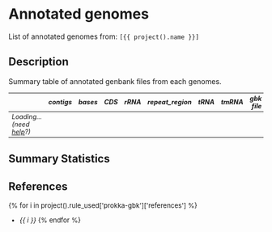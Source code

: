 # Annotated genomes
List of annotated genomes from: `[{{ project().name }}]` 

## Description
Summary table of annotated genbank files from each genomes.


<div class="itables">
<style>
.itables table td { font-style: italic; font-size: .8em;}
.itables table th { font-style: oblique; font-size: .8em; }
</style>
<table id="itables_8cde4455_2afc_4447_965a_86c6eca55b7a" class="display compact" data-quarto-disable-processing="true" style="table-layout:auto;width:auto;margin:auto;caption-side:bottom">
<thead>
    <tr style="text-align: right;">
      <th></th>
      <th>contigs</th>
      <th>bases</th>
      <th>CDS</th>
      <th>rRNA</th>
      <th>repeat_region</th>
      <th>tRNA</th>
      <th>tmRNA</th>
      <th>gbk file</th>
      <th>CDS table</th>
    </tr>
  </thead><tbody><tr><td>Loading... (need <a href=https://mwouts.github.io/itables/troubleshooting.html>help</a>?)</td></tr></tbody>

</table>
<link rel="stylesheet" type="text/css" href="https://cdn.datatables.net/1.13.1/css/jquery.dataTables.min.css">
<script type="module">
    // Import jquery and DataTable
    import 'https://code.jquery.com/jquery-3.6.0.min.js';
    import dt from 'https://cdn.datatables.net/1.12.1/js/jquery.dataTables.mjs';
    dt($);

    $(document).ready(function () {
        document.querySelectorAll("#itables_8cde4455_2afc_4447_965a_86c6eca55b7a:not(.dataTable)").forEach(table => {
            // Define the table data
            const data = [["GCF_000062885.1", 1, 8212805, 7279, 12, 3.0, 71, 1, "<a href='{{ project().file_server() }}/genbank/GCF_000062885.1.gbk' target='_blank''>GCF_000062885.1.gbk</a>", "<a href='{{ project().file_server() }}/genbank/GCF_000062885.1.tsv' target='_blank''>GCF_000062885.1.tsv</a>"], ["GCF_000194155.1", 22, 8581920, 8215, 4, 2.0, 61, 1, "<a href='{{ project().file_server() }}/genbank/GCF_000194155.1.gbk' target='_blank''>GCF_000194155.1.gbk</a>", "<a href='{{ project().file_server() }}/genbank/GCF_000194155.1.tsv' target='_blank''>GCF_000194155.1.tsv</a>"], ["GCF_002564065.1", 1, 8230103, 7307, 12, 3.0, 71, 1, "<a href='{{ project().file_server() }}/genbank/GCF_002564065.1.gbk' target='_blank''>GCF_002564065.1.gbk</a>", "<a href='{{ project().file_server() }}/genbank/GCF_002564065.1.tsv' target='_blank''>GCF_002564065.1.tsv</a>"], ["GCF_002846475.1", 1, 9020646, 8026, 16, 2.0, 61, 1, "<a href='{{ project().file_server() }}/genbank/GCF_002846475.1.gbk' target='_blank''>GCF_002846475.1.gbk</a>", "<a href='{{ project().file_server() }}/genbank/GCF_002846475.1.tsv' target='_blank''>GCF_002846475.1.tsv</a>"], ["GCF_003635025.1", 2, 8266186, 7657, 16, NaN, 68, 1, "<a href='{{ project().file_server() }}/genbank/GCF_003635025.1.gbk' target='_blank''>GCF_003635025.1.gbk</a>", "<a href='{{ project().file_server() }}/genbank/GCF_003635025.1.tsv' target='_blank''>GCF_003635025.1.tsv</a>"], ["GCF_003931915.1", 35, 5824618, 5344, 3, 1.0, 56, 1, "<a href='{{ project().file_server() }}/genbank/GCF_003931915.1.gbk' target='_blank''>GCF_003931915.1.gbk</a>", "<a href='{{ project().file_server() }}/genbank/GCF_003931915.1.tsv' target='_blank''>GCF_003931915.1.tsv</a>"], ["GCF_007829955.1", 8, 6410624, 5780, 12, NaN, 60, 1, "<a href='{{ project().file_server() }}/genbank/GCF_007829955.1.gbk' target='_blank''>GCF_007829955.1.gbk</a>", "<a href='{{ project().file_server() }}/genbank/GCF_007829955.1.tsv' target='_blank''>GCF_007829955.1.tsv</a>"], ["GCF_008630535.1", 46, 7549392, 6807, 8, 2.0, 69, 1, "<a href='{{ project().file_server() }}/genbank/GCF_008630535.1.gbk' target='_blank''>GCF_008630535.1.gbk</a>", "<a href='{{ project().file_server() }}/genbank/GCF_008630535.1.tsv' target='_blank''>GCF_008630535.1.tsv</a>"], ["GCF_012277335.1", 1, 8045912, 7501, 15, NaN, 60, 1, "<a href='{{ project().file_server() }}/genbank/GCF_012277335.1.gbk' target='_blank''>GCF_012277335.1.gbk</a>", "<a href='{{ project().file_server() }}/genbank/GCF_012277335.1.tsv' target='_blank''>GCF_012277335.1.tsv</a>"], ["GCF_013410345.1", 1, 5783988, 5266, 15, 3.0, 68, 1, "<a href='{{ project().file_server() }}/genbank/GCF_013410345.1.gbk' target='_blank''>GCF_013410345.1.gbk</a>", "<a href='{{ project().file_server() }}/genbank/GCF_013410345.1.tsv' target='_blank''>GCF_013410345.1.tsv</a>"], ["GCF_014203325.1", 1, 6825909, 5928, 12, 4.0, 70, 1, "<a href='{{ project().file_server() }}/genbank/GCF_014203325.1.gbk' target='_blank''>GCF_014203325.1.gbk</a>", "<a href='{{ project().file_server() }}/genbank/GCF_014203325.1.tsv' target='_blank''>GCF_014203325.1.tsv</a>"], ["GCF_014203395.1", 6, 8541735, 7467, 12, 3.0, 61, 1, "<a href='{{ project().file_server() }}/genbank/GCF_014203395.1.gbk' target='_blank''>GCF_014203395.1.gbk</a>", "<a href='{{ project().file_server() }}/genbank/GCF_014203395.1.tsv' target='_blank''>GCF_014203395.1.tsv</a>"], ["GCF_014490055.1", 1, 8876435, 8026, 15, 2.0, 62, 1, "<a href='{{ project().file_server() }}/genbank/GCF_014490055.1.gbk' target='_blank''>GCF_014490055.1.gbk</a>", "<a href='{{ project().file_server() }}/genbank/GCF_014490055.1.tsv' target='_blank''>GCF_014490055.1.tsv</a>"], ["GCF_014697215.1", 3, 9608180, 9215, 15, 1.0, 59, 1, "<a href='{{ project().file_server() }}/genbank/GCF_014697215.1.gbk' target='_blank''>GCF_014697215.1.gbk</a>", "<a href='{{ project().file_server() }}/genbank/GCF_014697215.1.tsv' target='_blank''>GCF_014697215.1.tsv</a>"], ["GCF_016526145.1", 34, 6397171, 5807, 5, 3.0, 57, 1, "<a href='{{ project().file_server() }}/genbank/GCF_016526145.1.gbk' target='_blank''>GCF_016526145.1.gbk</a>", "<a href='{{ project().file_server() }}/genbank/GCF_016526145.1.tsv' target='_blank''>GCF_016526145.1.tsv</a>"], ["GCF_016859185.1", 1, 8305652, 7407, 12, 3.0, 70, 1, "<a href='{{ project().file_server() }}/genbank/GCF_016859185.1.gbk' target='_blank''>GCF_016859185.1.gbk</a>", "<a href='{{ project().file_server() }}/genbank/GCF_016859185.1.tsv' target='_blank''>GCF_016859185.1.tsv</a>"], ["GCF_018070075.1", 34, 7167017, 6628, 6, 7.0, 63, 1, "<a href='{{ project().file_server() }}/genbank/GCF_018070075.1.gbk' target='_blank''>GCF_018070075.1.gbk</a>", "<a href='{{ project().file_server() }}/genbank/GCF_018070075.1.tsv' target='_blank''>GCF_018070075.1.tsv</a>"], ["GCF_018141105.1", 1, 8243897, 7432, 12, 1.0, 58, 1, "<a href='{{ project().file_server() }}/genbank/GCF_018141105.1.gbk' target='_blank''>GCF_018141105.1.gbk</a>", "<a href='{{ project().file_server() }}/genbank/GCF_018141105.1.tsv' target='_blank''>GCF_018141105.1.tsv</a>"], ["GCF_022392385.1", 2, 8181083, 7263, 5, 3.0, 70, 1, "<a href='{{ project().file_server() }}/genbank/GCF_022392385.1.gbk' target='_blank''>GCF_022392385.1.gbk</a>", "<a href='{{ project().file_server() }}/genbank/GCF_022392385.1.tsv' target='_blank''>GCF_022392385.1.tsv</a>"], ["GCF_022828475.1", 1, 6878695, 6056, 12, 5.0, 67, 1, "<a href='{{ project().file_server() }}/genbank/GCF_022828475.1.gbk' target='_blank''>GCF_022828475.1.gbk</a>", "<a href='{{ project().file_server() }}/genbank/GCF_022828475.1.tsv' target='_blank''>GCF_022828475.1.tsv</a>"], ["GCF_024734405.1", 1, 6344421, 5540, 12, 4.0, 69, 1, "<a href='{{ project().file_server() }}/genbank/GCF_024734405.1.gbk' target='_blank''>GCF_024734405.1.gbk</a>", "<a href='{{ project().file_server() }}/genbank/GCF_024734405.1.tsv' target='_blank''>GCF_024734405.1.tsv</a>"], ["GCF_025643595.1", 1, 6562638, 6032, 12, 3.0, 66, 1, "<a href='{{ project().file_server() }}/genbank/GCF_025643595.1.gbk' target='_blank''>GCF_025643595.1.gbk</a>", "<a href='{{ project().file_server() }}/genbank/GCF_025643595.1.tsv' target='_blank''>GCF_025643595.1.tsv</a>"], ["GCF_900108315.1", 27, 7744048, 7169, 7, 1.0, 66, 1, "<a href='{{ project().file_server() }}/genbank/GCF_900108315.1.gbk' target='_blank''>GCF_900108315.1.gbk</a>", "<a href='{{ project().file_server() }}/genbank/GCF_900108315.1.tsv' target='_blank''>GCF_900108315.1.tsv</a>"], ["GCF_900112555.1", 28, 7777251, 7245, 6, 1.0, 66, 1, "<a href='{{ project().file_server() }}/genbank/GCF_900112555.1.gbk' target='_blank''>GCF_900112555.1.gbk</a>", "<a href='{{ project().file_server() }}/genbank/GCF_900112555.1.tsv' target='_blank''>GCF_900112555.1.tsv</a>"], ["GCF_900114905.1", 43, 8219321, 7645, 7, NaN, 68, 1, "<a href='{{ project().file_server() }}/genbank/GCF_900114905.1.gbk' target='_blank''>GCF_900114905.1.gbk</a>", "<a href='{{ project().file_server() }}/genbank/GCF_900114905.1.tsv' target='_blank''>GCF_900114905.1.tsv</a>"], ["GCF_900116135.1", 22, 6291299, 5626, 5, 5.0, 65, 1, "<a href='{{ project().file_server() }}/genbank/GCF_900116135.1.gbk' target='_blank''>GCF_900116135.1.gbk</a>", "<a href='{{ project().file_server() }}/genbank/GCF_900116135.1.tsv' target='_blank''>GCF_900116135.1.tsv</a>"]];

            // Define the dt_args
            let dt_args = {"columnDefs": [{"className": "dt-center", "targets": "_all"}], "lengthMenu": [5, 10, 20, 50, 100, 200, 500], "order": []};
            dt_args["data"] = data;


            new $.fn.dataTable(table, dt_args);
        });
    });
</script>
</div>



## Summary Statistics





<style>
  #altair-viz-0f118805e4ef4729a92d3a5c992af7be.vega-embed {
    width: 100%;
    display: flex;
  }

  #altair-viz-0f118805e4ef4729a92d3a5c992af7be.vega-embed details,
  #altair-viz-0f118805e4ef4729a92d3a5c992af7be.vega-embed details summary {
    position: relative;
  }
</style>
<div id="altair-viz-0f118805e4ef4729a92d3a5c992af7be"></div>
<script type="text/javascript">
  var VEGA_DEBUG = (typeof VEGA_DEBUG == "undefined") ? {} : VEGA_DEBUG;
  (function(spec, embedOpt){
    let outputDiv = document.currentScript.previousElementSibling;
    if (outputDiv.id !== "altair-viz-0f118805e4ef4729a92d3a5c992af7be") {
      outputDiv = document.getElementById("altair-viz-0f118805e4ef4729a92d3a5c992af7be");
    }
    const paths = {
      "vega": "https://cdn.jsdelivr.net/npm/vega@5?noext",
      "vega-lib": "https://cdn.jsdelivr.net/npm/vega-lib?noext",
      "vega-lite": "https://cdn.jsdelivr.net/npm/vega-lite@5.16.3?noext",
      "vega-embed": "https://cdn.jsdelivr.net/npm/vega-embed@6?noext",
    };

    function maybeLoadScript(lib, version) {
      var key = `${lib.replace("-", "")}_version`;
      return (VEGA_DEBUG[key] == version) ?
        Promise.resolve(paths[lib]) :
        new Promise(function(resolve, reject) {
          var s = document.createElement('script');
          document.getElementsByTagName("head")[0].appendChild(s);
          s.async = true;
          s.onload = () => {
            VEGA_DEBUG[key] = version;
            return resolve(paths[lib]);
          };
          s.onerror = () => reject(`Error loading script: ${paths[lib]}`);
          s.src = paths[lib];
        });
    }

    function showError(err) {
      outputDiv.innerHTML = `<div class="error" style="color:red;">${err}</div>`;
      throw err;
    }

    function displayChart(vegaEmbed) {
      vegaEmbed(outputDiv, spec, embedOpt)
        .catch(err => showError(`Javascript Error: ${err.message}<br>This usually means there's a typo in your chart specification. See the javascript console for the full traceback.`));
    }

    if(typeof define === "function" && define.amd) {
      requirejs.config({paths});
      require(["vega-embed"], displayChart, err => showError(`Error loading script: ${err.message}`));
    } else {
      maybeLoadScript("vega", "5")
        .then(() => maybeLoadScript("vega-lite", "5.16.3"))
        .then(() => maybeLoadScript("vega-embed", "6"))
        .catch(showError)
        .then(() => displayChart(vegaEmbed));
    }
  })({"config": {"view": {"continuousWidth": 300, "continuousHeight": 300}}, "hconcat": [{"mark": {"type": "boxplot", "median": {"color": "black"}, "size": 50}, "encoding": {"color": {"value": "#66c2a5"}, "opacity": {"value": 0.7}, "x": {"axis": null, "field": "dataset", "type": "nominal"}, "y": {"field": "contigs", "scale": {"domain": [-3.5, 50.5]}, "title": null, "type": "quantitative"}}, "height": 150, "title": "contigs", "width": 100}, {"mark": {"type": "boxplot", "median": {"color": "black"}, "size": 50}, "encoding": {"color": {"value": "#fc8d62"}, "opacity": {"value": 0.7}, "x": {"axis": null, "field": "dataset", "type": "nominal"}, "y": {"field": "bases", "scale": {"domain": [5401568.8, 9990599.2]}, "title": null, "type": "quantitative"}}, "height": 150, "title": "bases", "width": 100}, {"mark": {"type": "boxplot", "median": {"color": "black"}, "size": 50}, "encoding": {"color": {"value": "#8da0cb"}, "opacity": {"value": 0.7}, "x": {"axis": null, "field": "dataset", "type": "nominal"}, "y": {"field": "CDS", "scale": {"domain": [4871.1, 9609.9]}, "title": null, "type": "quantitative"}}, "height": 150, "title": "CDS", "width": 100}, {"mark": {"type": "boxplot", "median": {"color": "black"}, "size": 50}, "encoding": {"color": {"value": "#e78ac3"}, "opacity": {"value": 0.7}, "x": {"axis": null, "field": "dataset", "type": "nominal"}, "y": {"field": "rRNA", "scale": {"domain": [1.7, 17.3]}, "title": null, "type": "quantitative"}}, "height": 150, "title": "rRNA", "width": 100}, {"mark": {"type": "boxplot", "median": {"color": "black"}, "size": 50}, "encoding": {"color": {"value": "#a6d854"}, "opacity": {"value": 0.7}, "x": {"axis": null, "field": "dataset", "type": "nominal"}, "y": {"field": "repeat_region", "scale": {"domain": [0.3999999999999999, 7.6]}, "title": null, "type": "quantitative"}}, "height": 150, "title": "repeat_region", "width": 100}, {"mark": {"type": "boxplot", "median": {"color": "black"}, "size": 50}, "encoding": {"color": {"value": "#ffd92f"}, "opacity": {"value": 0.7}, "x": {"axis": null, "field": "dataset", "type": "nominal"}, "y": {"field": "tRNA", "scale": {"domain": [54.5, 72.5]}, "title": null, "type": "quantitative"}}, "height": 150, "title": "tRNA", "width": 100}, {"mark": {"type": "boxplot", "median": {"color": "black"}, "size": 50}, "encoding": {"color": {"value": "#e5c494"}, "opacity": {"value": 0.7}, "x": {"axis": null, "field": "dataset", "type": "nominal"}, "y": {"field": "tmRNA", "scale": {"domain": [1.0, 1.0]}, "title": null, "type": "quantitative"}}, "height": 150, "title": "tmRNA", "width": 100}], "data": {"name": "data-47db1bf7df20faa2260bff4800cabf33"}, "$schema": "https://vega.github.io/schema/vega-lite/v5.16.3.json", "datasets": {"data-47db1bf7df20faa2260bff4800cabf33": [{"contigs": 1, "bases": 8212805, "CDS": 7279, "rRNA": 12, "repeat_region": 3.0, "tRNA": 71, "tmRNA": 1, "gbk file": "<a href='{{ project().file_server() }}/genbank/GCF_000062885.1.gbk' target='_blank''>GCF_000062885.1.gbk</a>", "CDS table": "<a href='{{ project().file_server() }}/genbank/GCF_000062885.1.tsv' target='_blank''>GCF_000062885.1.tsv</a>", "dataset": "mq_saccharopolyspora"}, {"contigs": 22, "bases": 8581920, "CDS": 8215, "rRNA": 4, "repeat_region": 2.0, "tRNA": 61, "tmRNA": 1, "gbk file": "<a href='{{ project().file_server() }}/genbank/GCF_000194155.1.gbk' target='_blank''>GCF_000194155.1.gbk</a>", "CDS table": "<a href='{{ project().file_server() }}/genbank/GCF_000194155.1.tsv' target='_blank''>GCF_000194155.1.tsv</a>", "dataset": "mq_saccharopolyspora"}, {"contigs": 1, "bases": 8230103, "CDS": 7307, "rRNA": 12, "repeat_region": 3.0, "tRNA": 71, "tmRNA": 1, "gbk file": "<a href='{{ project().file_server() }}/genbank/GCF_002564065.1.gbk' target='_blank''>GCF_002564065.1.gbk</a>", "CDS table": "<a href='{{ project().file_server() }}/genbank/GCF_002564065.1.tsv' target='_blank''>GCF_002564065.1.tsv</a>", "dataset": "mq_saccharopolyspora"}, {"contigs": 1, "bases": 9020646, "CDS": 8026, "rRNA": 16, "repeat_region": 2.0, "tRNA": 61, "tmRNA": 1, "gbk file": "<a href='{{ project().file_server() }}/genbank/GCF_002846475.1.gbk' target='_blank''>GCF_002846475.1.gbk</a>", "CDS table": "<a href='{{ project().file_server() }}/genbank/GCF_002846475.1.tsv' target='_blank''>GCF_002846475.1.tsv</a>", "dataset": "mq_saccharopolyspora"}, {"contigs": 2, "bases": 8266186, "CDS": 7657, "rRNA": 16, "repeat_region": null, "tRNA": 68, "tmRNA": 1, "gbk file": "<a href='{{ project().file_server() }}/genbank/GCF_003635025.1.gbk' target='_blank''>GCF_003635025.1.gbk</a>", "CDS table": "<a href='{{ project().file_server() }}/genbank/GCF_003635025.1.tsv' target='_blank''>GCF_003635025.1.tsv</a>", "dataset": "mq_saccharopolyspora"}, {"contigs": 35, "bases": 5824618, "CDS": 5344, "rRNA": 3, "repeat_region": 1.0, "tRNA": 56, "tmRNA": 1, "gbk file": "<a href='{{ project().file_server() }}/genbank/GCF_003931915.1.gbk' target='_blank''>GCF_003931915.1.gbk</a>", "CDS table": "<a href='{{ project().file_server() }}/genbank/GCF_003931915.1.tsv' target='_blank''>GCF_003931915.1.tsv</a>", "dataset": "mq_saccharopolyspora"}, {"contigs": 8, "bases": 6410624, "CDS": 5780, "rRNA": 12, "repeat_region": null, "tRNA": 60, "tmRNA": 1, "gbk file": "<a href='{{ project().file_server() }}/genbank/GCF_007829955.1.gbk' target='_blank''>GCF_007829955.1.gbk</a>", "CDS table": "<a href='{{ project().file_server() }}/genbank/GCF_007829955.1.tsv' target='_blank''>GCF_007829955.1.tsv</a>", "dataset": "mq_saccharopolyspora"}, {"contigs": 46, "bases": 7549392, "CDS": 6807, "rRNA": 8, "repeat_region": 2.0, "tRNA": 69, "tmRNA": 1, "gbk file": "<a href='{{ project().file_server() }}/genbank/GCF_008630535.1.gbk' target='_blank''>GCF_008630535.1.gbk</a>", "CDS table": "<a href='{{ project().file_server() }}/genbank/GCF_008630535.1.tsv' target='_blank''>GCF_008630535.1.tsv</a>", "dataset": "mq_saccharopolyspora"}, {"contigs": 1, "bases": 8045912, "CDS": 7501, "rRNA": 15, "repeat_region": null, "tRNA": 60, "tmRNA": 1, "gbk file": "<a href='{{ project().file_server() }}/genbank/GCF_012277335.1.gbk' target='_blank''>GCF_012277335.1.gbk</a>", "CDS table": "<a href='{{ project().file_server() }}/genbank/GCF_012277335.1.tsv' target='_blank''>GCF_012277335.1.tsv</a>", "dataset": "mq_saccharopolyspora"}, {"contigs": 1, "bases": 5783988, "CDS": 5266, "rRNA": 15, "repeat_region": 3.0, "tRNA": 68, "tmRNA": 1, "gbk file": "<a href='{{ project().file_server() }}/genbank/GCF_013410345.1.gbk' target='_blank''>GCF_013410345.1.gbk</a>", "CDS table": "<a href='{{ project().file_server() }}/genbank/GCF_013410345.1.tsv' target='_blank''>GCF_013410345.1.tsv</a>", "dataset": "mq_saccharopolyspora"}, {"contigs": 1, "bases": 6825909, "CDS": 5928, "rRNA": 12, "repeat_region": 4.0, "tRNA": 70, "tmRNA": 1, "gbk file": "<a href='{{ project().file_server() }}/genbank/GCF_014203325.1.gbk' target='_blank''>GCF_014203325.1.gbk</a>", "CDS table": "<a href='{{ project().file_server() }}/genbank/GCF_014203325.1.tsv' target='_blank''>GCF_014203325.1.tsv</a>", "dataset": "mq_saccharopolyspora"}, {"contigs": 6, "bases": 8541735, "CDS": 7467, "rRNA": 12, "repeat_region": 3.0, "tRNA": 61, "tmRNA": 1, "gbk file": "<a href='{{ project().file_server() }}/genbank/GCF_014203395.1.gbk' target='_blank''>GCF_014203395.1.gbk</a>", "CDS table": "<a href='{{ project().file_server() }}/genbank/GCF_014203395.1.tsv' target='_blank''>GCF_014203395.1.tsv</a>", "dataset": "mq_saccharopolyspora"}, {"contigs": 1, "bases": 8876435, "CDS": 8026, "rRNA": 15, "repeat_region": 2.0, "tRNA": 62, "tmRNA": 1, "gbk file": "<a href='{{ project().file_server() }}/genbank/GCF_014490055.1.gbk' target='_blank''>GCF_014490055.1.gbk</a>", "CDS table": "<a href='{{ project().file_server() }}/genbank/GCF_014490055.1.tsv' target='_blank''>GCF_014490055.1.tsv</a>", "dataset": "mq_saccharopolyspora"}, {"contigs": 3, "bases": 9608180, "CDS": 9215, "rRNA": 15, "repeat_region": 1.0, "tRNA": 59, "tmRNA": 1, "gbk file": "<a href='{{ project().file_server() }}/genbank/GCF_014697215.1.gbk' target='_blank''>GCF_014697215.1.gbk</a>", "CDS table": "<a href='{{ project().file_server() }}/genbank/GCF_014697215.1.tsv' target='_blank''>GCF_014697215.1.tsv</a>", "dataset": "mq_saccharopolyspora"}, {"contigs": 34, "bases": 6397171, "CDS": 5807, "rRNA": 5, "repeat_region": 3.0, "tRNA": 57, "tmRNA": 1, "gbk file": "<a href='{{ project().file_server() }}/genbank/GCF_016526145.1.gbk' target='_blank''>GCF_016526145.1.gbk</a>", "CDS table": "<a href='{{ project().file_server() }}/genbank/GCF_016526145.1.tsv' target='_blank''>GCF_016526145.1.tsv</a>", "dataset": "mq_saccharopolyspora"}, {"contigs": 1, "bases": 8305652, "CDS": 7407, "rRNA": 12, "repeat_region": 3.0, "tRNA": 70, "tmRNA": 1, "gbk file": "<a href='{{ project().file_server() }}/genbank/GCF_016859185.1.gbk' target='_blank''>GCF_016859185.1.gbk</a>", "CDS table": "<a href='{{ project().file_server() }}/genbank/GCF_016859185.1.tsv' target='_blank''>GCF_016859185.1.tsv</a>", "dataset": "mq_saccharopolyspora"}, {"contigs": 34, "bases": 7167017, "CDS": 6628, "rRNA": 6, "repeat_region": 7.0, "tRNA": 63, "tmRNA": 1, "gbk file": "<a href='{{ project().file_server() }}/genbank/GCF_018070075.1.gbk' target='_blank''>GCF_018070075.1.gbk</a>", "CDS table": "<a href='{{ project().file_server() }}/genbank/GCF_018070075.1.tsv' target='_blank''>GCF_018070075.1.tsv</a>", "dataset": "mq_saccharopolyspora"}, {"contigs": 1, "bases": 8243897, "CDS": 7432, "rRNA": 12, "repeat_region": 1.0, "tRNA": 58, "tmRNA": 1, "gbk file": "<a href='{{ project().file_server() }}/genbank/GCF_018141105.1.gbk' target='_blank''>GCF_018141105.1.gbk</a>", "CDS table": "<a href='{{ project().file_server() }}/genbank/GCF_018141105.1.tsv' target='_blank''>GCF_018141105.1.tsv</a>", "dataset": "mq_saccharopolyspora"}, {"contigs": 2, "bases": 8181083, "CDS": 7263, "rRNA": 5, "repeat_region": 3.0, "tRNA": 70, "tmRNA": 1, "gbk file": "<a href='{{ project().file_server() }}/genbank/GCF_022392385.1.gbk' target='_blank''>GCF_022392385.1.gbk</a>", "CDS table": "<a href='{{ project().file_server() }}/genbank/GCF_022392385.1.tsv' target='_blank''>GCF_022392385.1.tsv</a>", "dataset": "mq_saccharopolyspora"}, {"contigs": 1, "bases": 6878695, "CDS": 6056, "rRNA": 12, "repeat_region": 5.0, "tRNA": 67, "tmRNA": 1, "gbk file": "<a href='{{ project().file_server() }}/genbank/GCF_022828475.1.gbk' target='_blank''>GCF_022828475.1.gbk</a>", "CDS table": "<a href='{{ project().file_server() }}/genbank/GCF_022828475.1.tsv' target='_blank''>GCF_022828475.1.tsv</a>", "dataset": "mq_saccharopolyspora"}, {"contigs": 1, "bases": 6344421, "CDS": 5540, "rRNA": 12, "repeat_region": 4.0, "tRNA": 69, "tmRNA": 1, "gbk file": "<a href='{{ project().file_server() }}/genbank/GCF_024734405.1.gbk' target='_blank''>GCF_024734405.1.gbk</a>", "CDS table": "<a href='{{ project().file_server() }}/genbank/GCF_024734405.1.tsv' target='_blank''>GCF_024734405.1.tsv</a>", "dataset": "mq_saccharopolyspora"}, {"contigs": 1, "bases": 6562638, "CDS": 6032, "rRNA": 12, "repeat_region": 3.0, "tRNA": 66, "tmRNA": 1, "gbk file": "<a href='{{ project().file_server() }}/genbank/GCF_025643595.1.gbk' target='_blank''>GCF_025643595.1.gbk</a>", "CDS table": "<a href='{{ project().file_server() }}/genbank/GCF_025643595.1.tsv' target='_blank''>GCF_025643595.1.tsv</a>", "dataset": "mq_saccharopolyspora"}, {"contigs": 27, "bases": 7744048, "CDS": 7169, "rRNA": 7, "repeat_region": 1.0, "tRNA": 66, "tmRNA": 1, "gbk file": "<a href='{{ project().file_server() }}/genbank/GCF_900108315.1.gbk' target='_blank''>GCF_900108315.1.gbk</a>", "CDS table": "<a href='{{ project().file_server() }}/genbank/GCF_900108315.1.tsv' target='_blank''>GCF_900108315.1.tsv</a>", "dataset": "mq_saccharopolyspora"}, {"contigs": 28, "bases": 7777251, "CDS": 7245, "rRNA": 6, "repeat_region": 1.0, "tRNA": 66, "tmRNA": 1, "gbk file": "<a href='{{ project().file_server() }}/genbank/GCF_900112555.1.gbk' target='_blank''>GCF_900112555.1.gbk</a>", "CDS table": "<a href='{{ project().file_server() }}/genbank/GCF_900112555.1.tsv' target='_blank''>GCF_900112555.1.tsv</a>", "dataset": "mq_saccharopolyspora"}, {"contigs": 43, "bases": 8219321, "CDS": 7645, "rRNA": 7, "repeat_region": null, "tRNA": 68, "tmRNA": 1, "gbk file": "<a href='{{ project().file_server() }}/genbank/GCF_900114905.1.gbk' target='_blank''>GCF_900114905.1.gbk</a>", "CDS table": "<a href='{{ project().file_server() }}/genbank/GCF_900114905.1.tsv' target='_blank''>GCF_900114905.1.tsv</a>", "dataset": "mq_saccharopolyspora"}, {"contigs": 22, "bases": 6291299, "CDS": 5626, "rRNA": 5, "repeat_region": 5.0, "tRNA": 65, "tmRNA": 1, "gbk file": "<a href='{{ project().file_server() }}/genbank/GCF_900116135.1.gbk' target='_blank''>GCF_900116135.1.gbk</a>", "CDS table": "<a href='{{ project().file_server() }}/genbank/GCF_900116135.1.tsv' target='_blank''>GCF_900116135.1.tsv</a>", "dataset": "mq_saccharopolyspora"}]}}, {"mode": "vega-lite"});
</script>



## References

<font size="2">

{% for i in project().rule_used['prokka-gbk']['references'] %}
- *{{ i }}*
{% endfor %}

</font>
